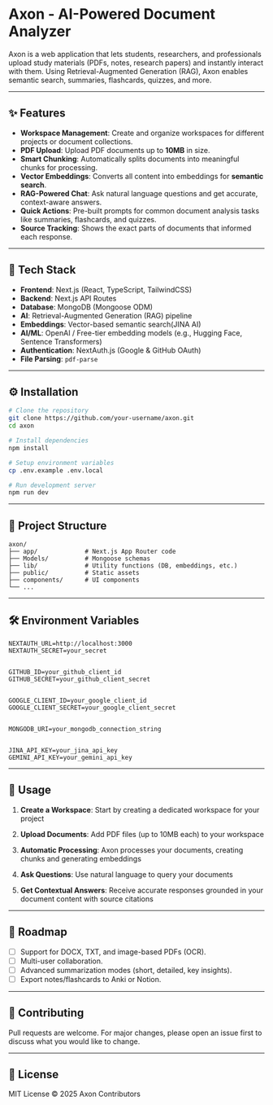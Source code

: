 # Axon - AI-Powered Document Analyzer

Axon is a web application that lets students, researchers, and professionals upload study materials (PDFs, notes, research papers) and instantly interact with them. Using Retrieval-Augmented Generation (RAG), Axon enables semantic search, summaries, flashcards, quizzes, and more.

---

## ✨ Features

- **Workspace Management**: Create and organize workspaces for different projects or document collections.
- **PDF Upload**: Upload PDF documents up to **10MB** in size.
- **Smart Chunking**: Automatically splits documents into meaningful chunks for processing.
- **Vector Embeddings**: Converts all content into embeddings for **semantic search**.
- **RAG-Powered Chat**: Ask natural language questions and get accurate, context-aware answers.
- **Quick Actions**: Pre-built prompts for common document analysis tasks like summaries, flashcards, and quizzes.
- **Source Tracking**: Shows the exact parts of documents that informed each response.

---

## 🚀 Tech Stack

- **Frontend**: Next.js (React, TypeScript, TailwindCSS)
- **Backend**: Next.js API Routes
- **Database**: MongoDB (Mongoose ODM)
- **AI**: Retrieval-Augmented Generation (RAG) pipeline
- **Embeddings**: Vector-based semantic search(JINA AI)
- **AI/ML**: OpenAI / Free-tier embedding models (e.g., Hugging Face, Sentence Transformers)
- **Authentication**: NextAuth.js (Google & GitHub OAuth)
- **File Parsing**: `pdf-parse`

---

## ⚙️ Installation

```bash
# Clone the repository
git clone https://github.com/your-username/axon.git
cd axon

# Install dependencies
npm install

# Setup environment variables
cp .env.example .env.local

# Run development server
npm run dev
```

---

## 📂 Project Structure

```
axon/
├── app/             # Next.js App Router code
├── Models/          # Mongoose schemas
├── lib/             # Utility functions (DB, embeddings, etc.)
├── public/          # Static assets
├── components/      # UI components
└── ...
```

---

## 🛠️ Environment Variables

```env
NEXTAUTH_URL=http://localhost:3000
NEXTAUTH_SECRET=your_secret


GITHUB_ID=your_github_client_id
GITHUB_SECRET=your_github_client_secret


GOOGLE_CLIENT_ID=your_google_client_id
GOOGLE_CLIENT_SECRET=your_google_client_secret


MONGODB_URI=your_mongodb_connection_string


JINA_API_KEY=your_jina_api_key
GEMINI_API_KEY=your_gemini_api_key
```

---

## 📖 Usage

1. **Create a Workspace**: Start by creating a dedicated workspace for your project

2. **Upload Documents**: Add PDF files (up to 10MB each) to your workspace

3. **Automatic Processing**: Axon processes your documents, creating chunks and generating embeddings

4. **Ask Questions**: Use natural language to query your documents

5. **Get Contextual Answers**: Receive accurate responses grounded in your document content with source citations

---

## 🔮 Roadmap

- [ ] Support for DOCX, TXT, and image-based PDFs (OCR).
- [ ] Multi-user collaboration.
- [ ] Advanced summarization modes (short, detailed, key insights).
- [ ] Export notes/flashcards to Anki or Notion.

---

## 🤝 Contributing

Pull requests are welcome. For major changes, please open an issue first to discuss what you would like to change.

---

## 📜 License

MIT License © 2025 Axon Contributors
